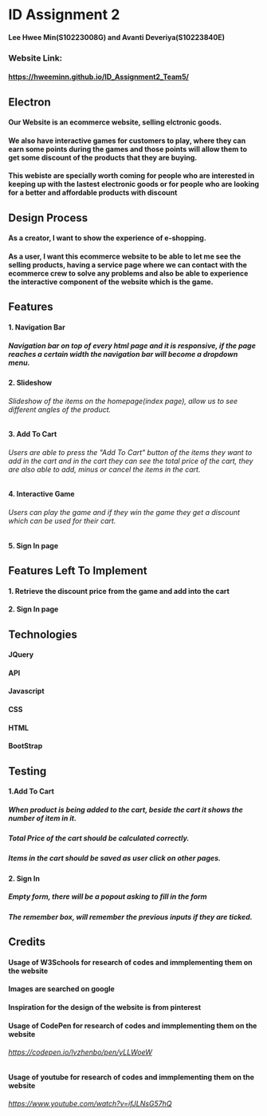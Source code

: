 # ID Assignment 2
#### Lee Hwee Min(S10223008G) and Avanti Deveriya(S10223840E)
### Website Link:
#### https://hweeminn.github.io/ID_Assignment2_Team5/


## Electron
#### Our Website is an ecommerce website, selling elctronic goods.
#### We also have interactive games for customers to play, where they can earn some points during the games and those points will allow them to get some discount of the products that they are buying. 

#### This webiste are specially worth coming for people who are interested in keeping up with the lastest electronic goods or for people who are looking for a better and affordable products with discount

## Design Process
#### As a creator, I want to show the experience of e-shopping.
#### As a user, I want this ecommerce website to be able to let me see the selling products, having a service page where we can contact with the ecommerce crew to solve any problems and also be able to experience the interactive component of the website which is the game.

## Features
#### 1. Navigation Bar
##### Navigation bar on top of every html page and it is responsive, if the page reaches a certain width the navigation bar will become a dropdown menu.
#### 2. Slideshow 
###### Slideshow of the items on the homepage(index page), allow us to see different angles of the product. 
#### 3. Add To Cart
###### Users are able to press the "Add To Cart" button of the items they want to add in the cart and in the cart they can see the total price of the cart, they are also able to add, minus or cancel the items in the cart.
#### 4. Interactive Game 
###### Users can play the game and if they win the game they get a discount which can be used for their cart.
#### 5. Sign In page

## Features Left To Implement
#### 1. Retrieve the discount price from the game and add into the cart
#### 2. Sign In page 


## Technologies
#### JQuery
#### API
#### Javascript
#### CSS
#### HTML
#### BootStrap

## Testing
#### 1.Add To Cart
##### When product is being added to the cart, beside the cart it shows the number of item in it.
##### Total Price of the cart should be calculated correctly.
##### Items in the cart should be saved as user click on other pages.
#### 2. Sign In
##### Empty form, there will be a popout asking to fill in the form
##### The remember box, will remember the previous inputs if they are ticked.

## Credits
#### Usage of W3Schools for research of codes and immplementing them on the website
#### Images are searched on google
#### Inspiration for the design of the website is from pinterest
#### Usage of CodePen for research of codes and immplementing them on the website
###### https://codepen.io/lvzhenbo/pen/yLLWoeW
#### Usage of youtube for research of codes and immplementing them on the website
###### https://www.youtube.com/watch?v=ifJLNsG57hQ

